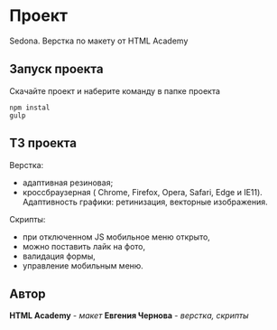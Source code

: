 # Проект

Sedona. Верстка по макету от HTML Academy

## Запуск проекта

Скачайте проект и наберите команду в папке проекта

```
npm instal
gulp
```


## ТЗ проекта

Верстка: 
- адаптивная резиновая;
- кроссбраузерная ( Chrome, Firefox, Opera, Safari, Edge и IE11). 
Адаптивность графики: ретинизация, векторные изображения.

Скрипты: 
- при отключенном JS мобильное меню открыто,
- можно поставить лайк на фото,
- валидация формы,
- управление мобильным меню. 

## Автор
**HTML Academy** - *макет*
**Евгения Чернова** - *верстка, скрипты* 